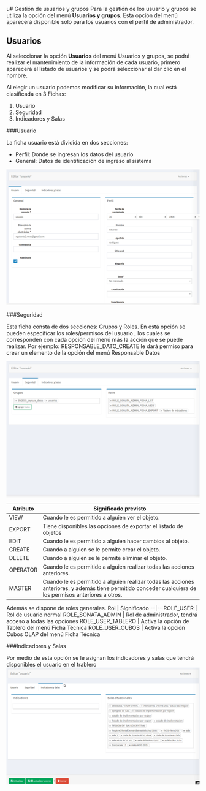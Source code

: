 u# Gestión de usuarios y grupos
Para la gestión de los usuario y grupos se utiliza la opción del menú **Usuarios y grupos**. Esta opción del menú aparecerá disponible solo para los usuarios con el perfil de administrador.

## Usuarios
Al seleccionar la opción **Usuarios** del menú Usuarios y grupos, se podrá realizar el mantenimiento de la información 
de cada usuario, primero aparecerá el listado de usuarios y se podrá seleccionar al dar clic en el nombre.

Al elegir un usuario podemos modificar su información, la cual está clasificada en 3 Fichas:

1. Usuario
1. Seguridad
1. Indicadores y Salas

###Usuario

La ficha usuario está dividida en dos secciones:
- Perfil: Donde se ingresan los datos del usuario
- General: Datos de identificación de ingreso al sistema

![Usuario](images/usuario1.gif)

###Seguridad

Esta ficha consta de dos secciones: Grupos y Roles.
En está opción se pueden especificar los roles/permisos del usuario , los cuales se corresponden con cada opción del menú más la acción que se puede realizar.
Por ejemplo: RESPONSABLE_DATO_CREATE le dará permiso para crear un elemento de la opción del menú Responsable Datos

![Usuario - Administración](images/usuario_seguridad.gif)

Atributo |	Significado previsto
--|--
VIEW 	| Cuando le es permitido a alguien ver el objeto.
EXPORT 	| Tiene disponibles las opciones de exportar el listado de objetos
EDIT 	| Cuando le es permitido a alguien hacer cambios al objeto.
CREATE 	| Cuando a alguien se le permite crear el objeto.
DELETE 	| Cuando a alguien se le permite eliminar el objeto.
OPERATOR | Cuando le es permitido a alguien realizar todas las acciones anteriores.
MASTER 	| Cuando le es permitido a alguien realizar todas las acciones anteriores, y además tiene permitido conceder cualquiera de los permisos anteriores a otros.

Además se dispone de roles generales.
Rol  | Significado
--|--
ROLE_USER | Rol de usuario normal
ROLE_SONATA_ADMIN | Rol de administrador, tendrá acceso a todas las opciones
ROLE_USER_TABLERO | Activa la opción de Tablero del menú Ficha Técnica
ROLE_USER_CUBOS | Activa la opción Cubos OLAP del menú Ficha Técnica


###Indicadores y Salas

Por medio de esta opción se le asignan los indicadores y salas que tendrá disponibles el usuario en el trablero
![Usuario - Indicadores y Salas](images/usuario_indicadores_salas.gif)